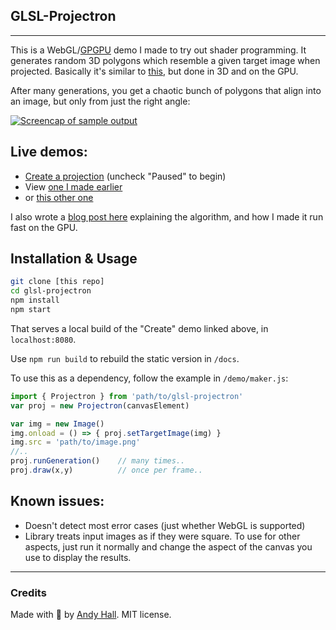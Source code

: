 ## GLSL-Projectron
--------

This is a WebGL/[GPGPU](https://en.wikipedia.org/wiki/General-purpose_computing_on_graphics_processing_units) demo I made to try out shader programming. It generates random 3D polygons which resemble a given target image when projected. Basically it's similar to [this](https://rogeralsing.com/2008/12/07/genetic-programming-evolution-of-mona-lisa/), but done in 3D and on the GPU.

After many generations, you get a chaotic bunch of polygons that align into an image, but only from just the right angle:

[![Screencap of sample output](./docs/img/mona-320.gif?raw=true "Sample output")](https://fenomas.github.io/glsl-projectron/viewer.html)

## Live demos:

 * [Create a projection](https://fenomas.github.io/glsl-projectron/) (uncheck "Paused" to begin)
 * View [one I made earlier](https://fenomas.github.io/glsl-projectron/viewer.html)
 * or [this other one](https://fenomas.github.io/glsl-projectron/viewer-vermeer.html)

I also wrote a [blog post here](https://aphall.com/2014/12/glsl-projectron/) explaining the algorithm, and how I made it run fast on the GPU.

## Installation & Usage

```sh
git clone [this repo]
cd glsl-projectron
npm install
npm start
```

That serves a local build of the "Create" demo linked above, in `localhost:8080`.

Use `npm run build` to rebuild the static version in `/docs`.

To use this as a dependency, follow the example in `/demo/maker.js`:

```js
import { Projectron } from 'path/to/glsl-projectron'
var proj = new Projectron(canvasElement)

var img = new Image()
img.onload = () => { proj.setTargetImage(img) }
img.src = 'path/to/image.png'
//..
proj.runGeneration()    // many times..
proj.draw(x,y)          // once per frame..
```

## Known issues:

* Doesn't detect most error cases (just whether WebGL is supported)
* Library treats input images as if they were square. To use for other aspects, just run it normally and change the aspect of the canvas you use to display the results.

----

### Credits

Made with 🍺 by [Andy Hall](https://twitter.com/fenomas). MIT license.


